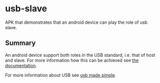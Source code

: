 usb-slave
=========

APK that demonstrates that an android device can play the role of usb slave.

Summary
-------

An android device support both roles in the USB standard, i.e. that of host and slave. For more information
how this can be achieved see [the documentation][documentation].

For more information about USB see [usb made simple][usb].

[documentation]: http://developer.android.com/guide/topics/connectivity/usb/index.html
[usb]: http://www.usbmadesimple.co.uk/

